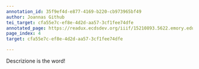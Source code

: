 ```yaml
---
annotation_id: 35f9ef4d-e877-4169-b220-cb973965bf49
author: Joannas Github
tei_target: cfa55e7c-ef8e-4d2d-aa57-3cf1fee74dfe
annotated_page: https://readux.ecdsdev.org/iiif/15210893.5622.emory.edu/canvas/15210893.5622.emory.edu$5
page_index: 4
target: cfa55e7c-ef8e-4d2d-aa57-3cf1fee74dfe

---
```

<p>Descrizione is the word!</p>